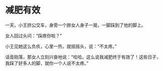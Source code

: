 # 减肥有效

一天，小王挤公交车，身旁一个胖女人身子一晃，一脚踩到了他的脚上。 

女人回过头问：“踩疼你啦？” 

小王见她这么负疚，心里一热，就摇摇头，说：“不太疼。” 

话音刚落，那女人立刻兴奋地说：“哈哈，这么说我减肥终于有效了！这些日子，我踩了好多人的脚，就你一个人说不太疼。”